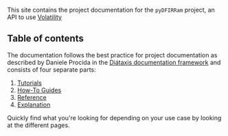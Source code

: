 This site contains the project documentation for the
`pyDFIRRam` project, an API to use [Volatility](https://github.com/volatilityfoundation/volatility3)

## Table of contents

The documentation follows the best practice for
project documentation as described by Daniele Procida
in the [Diátaxis documentation framework](https://diataxis.fr/)
and consists of four separate parts:

1. [Tutorials](./tutorials/installation.md)
2. [How-To Guides](./guide/usage.md)
3. [Reference](./reference/reference.md)
4. [Explanation](./explanation.md)

Quickly find what you're looking for depending on
your use case by looking at the different pages.
